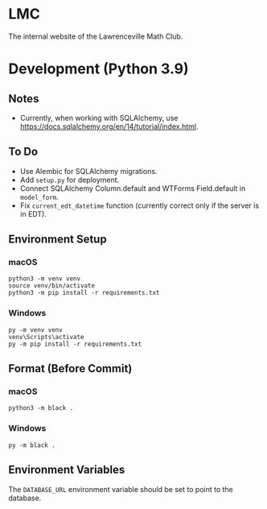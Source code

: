 # LMC

The internal website of the Lawrenceville Math Club.

# Development (Python 3.9)

## Notes

- Currently, when working with SQLAlchemy, use https://docs.sqlalchemy.org/en/14/tutorial/index.html.

## To Do

- Use Alembic for SQLAlchemy migrations.
- Add `setup.py` for deployment.
- Connect SQLAlchemy Column.default and WTForms Field.default in `model_form`.
- Fix `current_edt_datetime` function (currently correct only if the server is in EDT).

## Environment Setup

### macOS

```
python3 -m venv venv
source venv/bin/activate
python3 -m pip install -r requirements.txt
```

### Windows

```
py -m venv venv
venv\Scripts\activate
py -m pip install -r requirements.txt
```

## Format (Before Commit)

### macOS

```
python3 -m black .
```

### Windows

```
py -m black .
```

## Environment Variables

The `DATABASE_URL` environment variable should be set to point to the database.
